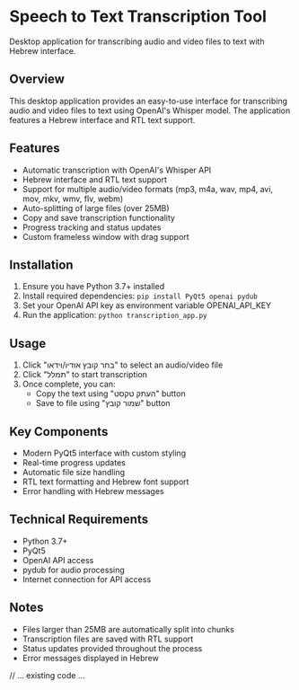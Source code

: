 # Speech to Text Transcription Tool

Desktop application for transcribing audio and video files to text with Hebrew interface.

## Overview
This desktop application provides an easy-to-use interface for transcribing audio and video files to text using OpenAI's Whisper model. The application features a Hebrew interface and RTL text support.

## Features
- Automatic transcription with OpenAI's Whisper API
- Hebrew interface and RTL text support
- Support for multiple audio/video formats (mp3, m4a, wav, mp4, avi, mov, mkv, wmv, flv, webm)
- Auto-splitting of large files (over 25MB)
- Copy and save transcription functionality
- Progress tracking and status updates
- Custom frameless window with drag support

## Installation
1. Ensure you have Python 3.7+ installed
2. Install required dependencies:
```pip install PyQt5 openai pydub```
3. Set your OpenAI API key as environment variable OPENAI_API_KEY
4. Run the application:
```python transcription_app.py```

## Usage
1. Click "בחר קובץ אודיו/וידאו" to select an audio/video file
2. Click "תמלל" to start transcription
3. Once complete, you can:
   - Copy the text using "העתק טקסט" button
   - Save to file using "שמור קובץ" button

## Key Components
- Modern PyQt5 interface with custom styling
- Real-time progress updates
- Automatic file size handling
- RTL text formatting and Hebrew font support
- Error handling with Hebrew messages

## Technical Requirements
- Python 3.7+
- PyQt5
- OpenAI API access
- pydub for audio processing
- Internet connection for API access

## Notes
- Files larger than 25MB are automatically split into chunks
- Transcription files are saved with RTL support
- Status updates provided throughout the process
- Error messages displayed in Hebrew

// ... existing code ...
```